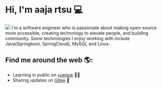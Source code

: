 <!--
**aaja/aaja** is a ✨ _special_ ✨ repository because its `README.md` (this file) appears on your GitHub profile.

Here are some ideas to get you started:

- 🔭 I’m currently working on ...
- 🌱 I’m currently learning ...
- 👯 I’m looking to collaborate on ...
- 🤔 I’m looking for help with ...
- 💬 Ask me about ...
- 📫 How to reach me: ...
- 😄 Pronouns: ...
- ⚡ Fun fact: ...
-->

# Hi, I'm aaja rtsu 💻

<img src="https://raw.githubusercontent.com/M0nica/M0nica/master/gh-header-image-cropped1.png">
I'm a software engineer who is passionate about making open-source more accessible, creating technology to elevate people, and building community. Some technologies I enjoy working with include Java(Springboot, SpringCloud), MySQL and Linux. 


## Find me around the web 🌎:
- Learning in public on <a href="https://www.twitch.tv/blacktechdiva">yueque</a> ✍🏾
- Sharing updates on <a href="https://gitee.com/aaja/">Gitee</a> 🏓
